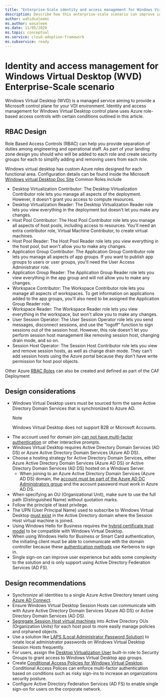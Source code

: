 ```yaml
---
title: "Enterprise-Scale identity and access management for Windows Virtual Desktop"
description: Describe how this enterprise-scale scenario can improve identity and access management of <Insert Scenario Name>
author: wahidsaleemi
ms.author: wasaleem
ms.date: 11/05/2020
ms.topic: conceptual
ms.service: cloud-adoption-framework
ms.subservice: ready
---
```


# Identity and access management for Windows Virtual Desktop (WVD) Enterprise-Scale scenario

Windows Virtual Desktop (WVD) is a managed service aiming to provide a Microsoft control plane for your VDI environment. Identity and access management for Windows Virtual Desktop control plane uses Azure role-based access controls with certain conditions outlined in this article.


## **RBAC Design**

Role Based Access Controls (RBAC) can help you provide separation of duties among engineering and operational staff. As part of your landing zone design you should who will be added to each role and create security groups for each to simplify adding and removing users from each role.  

Windows virtual desktop has custom Azure roles designed for each functional area. Configuration details can be found inside the Microsoft [Windows virtual Desktop Doc Site](https://docs.microsoft.com/en-us/azure/virtual-desktop/rbac)
Common Roles include
- Desktop Virtualization Contributor: The Desktop Virtualization Contributor role lets you manage all aspects of the deployment. However, it doesn't grant you access to compute resources.
- Desktop Virtualization Reader: The Desktop Virtualization Reader role lets you view everything in the deployment but doesn't let you make any changes.
- Host Pool Contributor: The Host Pool Contributor role lets you manage all aspects of host pools, including access to resources. You'll need an extra contributor role, Virtual Machine Contributor, to create virtual machines.
- Host Pool Reader: The Host Pool Reader role lets you view everything in the host pool, but won't allow you to make any changes.
- Application Group Contributor: The Application Group Contributor role lets you manage all aspects of app groups. If you want to publish app groups to users or user groups, you'll need the User Access Administrator role.
- Application Group Reader: The Application Group Reader role lets you view everything in the app group and will not allow you to make any changes.
- Workspace Contributor: The Workspace Contributor role lets you manage all aspects of workspaces. To get information on applications added to the app groups, you'll also need to be assigned the Application Group Reader role.
- Workspace Reader: The Workspace Reader role lets you view everything in the workspace, but won't allow you to make any changes.
- User Session Operator: The User Session Operator role lets you send messages, disconnect sessions, and use the "logoff" function to sign sessions out of the session host. However, this role doesn't let you perform session host management like removing session host, changing drain mode, and so on.
- Session Host Operator: The Session Host Contributor role lets you view and remove session hosts, as well as change drain mode. They can't add session hosts using the Azure portal because they don't have write permission for host pool objects.

Other Azure [RBAC Roles](https://docs.microsoft.com/en-us/azure/role-based-access-control/built-in-roles) can also be created and defined as part of the CAF Deployment


## Design considerations

- Windows Virtual Desktop users must be sourced form the same Active Directory Domain Services that is synchronized to Azure AD.
  > [!NOTE]
  > Windows Virtual Desktop does not support B2B or Microsoft Accounts.
- The account used for domain join [can not have multi-factor authentication](https://docs.microsoft.com/azure/virtual-desktop/create-host-pools-azure-marketplace#virtual-machine-details) or other interactive prompts.
- Windows Virtual Desktop requires Active Directory Domain Services (AD DS) or Azure Active Directory Domain Services (Azure AD DS).
- Choose a hosting strategy for Active Directory Domain Services, either Azure Active Directory Domain Services (Azure AD DS) or Active Directory Domain Services (AD DS) hosted on a Windows Server.
  - When joining to an Azure Active Directory Domain Services (Azure AD DS) domain, the [account must be part of the Azure AD DC Administrators group](https://docs.microsoft.com/azure/virtual-desktop/create-host-pools-azure-marketplace#virtual-machine-details) and the account password must work in Azure AD DS.
- When specifying an OU (Organizational Unit), make sure to use the full path (Distinguished Name) without quotation marks.
- Follow the principle of least privilege.
- The UPN (User Principal Name) used to subscribe to Windows Virtual Desktop [must exist](https://docs.microsoft.com/azure/virtual-desktop/overview#requirements) in the Active Directory domain where the Session Host virtual machine is joined.
- Using Windows Hello for Business requires the [hybrid certificate trust model](https://docs.microsoft.com/windows/security/identity-protection/hello-for-business/hello-hybrid-cert-trust) to be compatible with Windows Virtual Desktop.
- When using Windows Hello for Business or Smart Card authentication, the initiating client must be able to communicate with the domain controller because these [authentication methods](https://docs.microsoft.com/azure/virtual-desktop/authentication) use Kerberos to sign in.
- Single sign-on can improve user experience but adds some complexity to the solution and is only support using Active Directory Federation Services (AD FS).

## Design recommendations

- Synchronize all identities to a single Azure Active Directory tenant using [Azure AD Connect](https://docs.microsoft.com/azure/active-directory/hybrid/whatis-azure-ad-connect).
- Ensure Windows Virtual Desktop Session Hosts can communicate with with Azure Active Directory Domain Services (Azure AD DS) or Active Directory Domain Services (AD DS).
- [Segregate Session Host virtual machines](https://docs.microsoft.com/azure/virtual-desktop/create-host-pools-azure-marketplace#virtual-machine-details) into Active Directory OUs (Organization Units) for each host pool to more easily manage policies and orphaned objects.
- Use a solution like [LAPS (Local Administrator Password Solution)](https://docs.microsoft.com/windows-server/identity/securing-privileged-access/securing-privileged-access#phase-1-quick-wins-with-minimal-operational-complexity) to rotate local administrator passwords on Windows Virtual Desktop Session Hosts frequently.
- For users, assign the [Desktop Virtualization User](https://docs.microsoft.com/azure/virtual-desktop/delegated-access-virtual-desktop) built-in role to Security Groups to grant access to Windows Virtual Desktop app groups.
- Create [Conditional Access Policies for Windows Virtual Desktop](https://docs.microsoft.com/azure/virtual-desktop/set-up-mfa). Conditional Access Polices can enforce multi-factor authentication based on conditions such as risky sign-ins to increase an organizations security posture.
- Configure Active Directory Federation Services (AD FS) to enable single sign-on for users on the corporate network.


